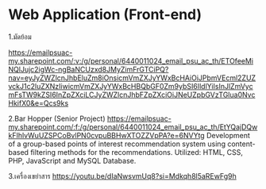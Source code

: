 # Web Application (Front-end)
1.มัดย้อม
  
https://emailpsuac-my.sharepoint.com/:v:/g/personal/6440011024_email_psu_ac_th/ETOfeeMiNQlJujc2igWc-ngBaNCUzxd8JMyZimFrGTCiPQ?nav=eyJyZWZlcnJhbEluZm8iOnsicmVmZXJyYWxBcHAiOiJPbmVEcml2ZUZvckJ1c2luZXNzIiwicmVmZXJyYWxBcHBQbGF0Zm9ybSI6IldlYiIsInJlZmVycmFsTW9kZSI6InZpZXciLCJyZWZlcnJhbFZpZXciOiJNeUZpbGVzTGlua0NvcHkifX0&e=Qcs9ks

2.Bar Hopper (Senior Project)
https://emailpsuac-my.sharepoint.com/:f:/g/personal/6440011024_email_psu_ac_th/EtYQajDQwkFIhlvWuUZSPCoBvlPN0cvpuBBHwXTOZZVpPA?e=6NVYtg
Development of a group-based points of interest recommendation system using content-based filtering methods for the recommendations.
Utilized: HTML, CSS, PHP, JavaScript and MySQL Database.

3.เครื่องเขย่าสาร
https://youtu.be/dIaNwsvmUq8?si=Mdkqh8l5aREwFg9h
